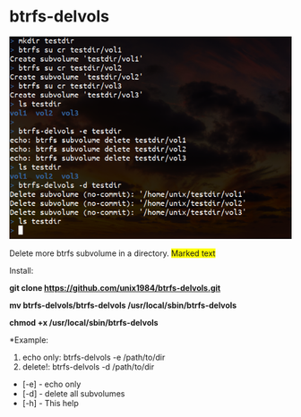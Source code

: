 # btrfs-delvols

![btrfs-delvols_example](https://raw.githubusercontent.com/unix1984/btrfs-delvols/main/btrfs-delvols_example.png)



Delete more btrfs subvolume in a directory.
<span style="background-color: #FFFF00">Marked text</span>


Install:  
  
    
  **git clone https://github.com/unix1984/btrfs-delvols.git**
    
  **mv btrfs-delvols/btrfs-delvols /usr/local/sbin/btrfs-delvols**
    
  **chmod +x /usr/local/sbin/btrfs-delvols**
 


*Example:
1) echo only: btrfs-delvols -e /path/to/dir
2) delete!: btrfs-delvols -d /path/to/dir

* [-e] - echo only
* [-d] - delete all subvolumes
* [-h] - This help



